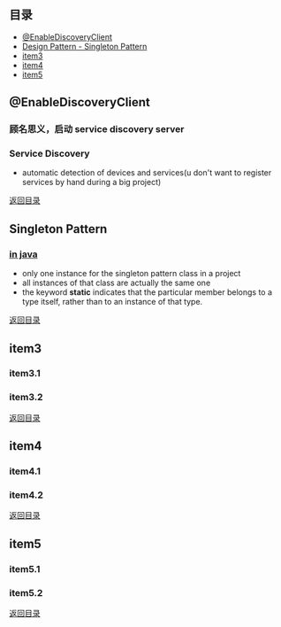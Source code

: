 ## <span id="jump0">目录<span>
  
  * [@EnableDiscoveryClient](#jump1)
  * [Design Pattern - Singleton Pattern](#jump2)
  * [item3](#jump3)
  * [item4](#jump4)
  * [item5](#jump5)

## <span id="jump1">@EnableDiscoveryClient<span>

  ### 顾名思义，启动 service discovery server
 
  ### Service Discovery
  
  * automatic detection of devices and services(u don't want to register services by hand during a big project)
  
[返回目录](#jump0)


## <span id="jump2">Singleton Pattern<span>
  
  ### [in java](https://www.tutorialspoint.com/design_pattern/singleton_pattern.htm)
  
  * only one instance for the singleton pattern class in a project
  * all instances of that class are actually the same one
  * the keyword **static** indicates that the particular member belongs to a type itself, rather than to an instance of that type.
  
 
[返回目录](#jump0)

## <span id="jump3">item3<span>
  
  ### item3.1
 
  ### item3.2

[返回目录](#jump0)

## <span id="jump4">item4<span>
  
  ### item4.1
 
  ### item4.2

[返回目录](#jump0)


## <span id="jump5">item5<span>
  
  ### item5.1
 
  ### item5.2
  
[返回目录](#jump0)
